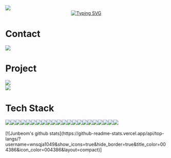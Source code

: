 <img src="https://capsule-render.vercel.app/api?type=waving&color=timeGradient&height=120&section=header&fontSize=90" />

<div align="center">
<a href="https://git.io/typing-svg"><img src="https://readme-typing-svg.demolab.com?font=Roboto&weight=700&size=30&duration=4000&pause=500&color=000000&center=true&random=false&width=500&lines=Welcome+to+Junbeom's+Github%F0%9F%91%8B" alt="Typing SVG" /></a>
</div>

# Contact
<a href="mailto:wnsqja1049@gmail.com">
    <!-- Gmail -->
    <img src="https://img.shields.io/badge/Gmail-EA4335.svg?style=for-the-badge&logo=Gmail&logoColor=FFFFFF" />
</a>

# Project
<div>
    <!-- Portfolio -->
    <a target="_blank" href="https://next-profile-git-main-kimjunbeoms-projects.vercel.app">
        <img src="https://img.shields.io/badge/Portfolio-4285F4.svg?style=for-the-badge&logo=Files&logoColor=FFFFFF" />
    </a>
    <br>
    <!-- GAREN.GG -->
    <a target="_blank" href="https://lol-api-git-main-kimjunbeoms-projects.vercel.app">
        <img src="https://img.shields.io/badge/GAREN.GG-C28F2C.svg?style=for-the-badge&logo=LeagueofLegends&logoColor=FFFFFF" />
    </a>
</div>

# Tech Stack
<div style="display:flex; flex-direction:row;">
    <!-- Html5 -->
    <img src="https://img.shields.io/badge/Html5-E34F26.svg?style=for-the-badge&logo=Html5&logoColor=FFFFFF" />
    <!-- Css3 -->
    <img src="https://img.shields.io/badge/Css3-1572B6.svg?style=for-the-badge&logo=Css3&logoColor=FFFFFF" />
    <!-- JavaScript -->
    <img src="https://img.shields.io/badge/JavaScript-F7DF1E.svg?style=for-the-badge&logo=JavaScript&logoColor=000000" />
    <!-- TypeScript -->
    <img src="https://img.shields.io/badge/TypeScript-3178C6.svg?style=for-the-badge&logo=TypeScript&logoColor=FFFFFF" />
    <!-- Dart -->
    <img src="https://img.shields.io/badge/Dart-0175C2.svg?style=for-the-badge&logo=Dart&logoColor=FFFFFF" />
    <br>
    <!-- jQuery -->
    <img src="https://img.shields.io/badge/jQuery-0769AD.svg?style=for-the-badge&logo=jQuery&logoColor=FFFFFF" />
    <!-- Node.js -->
    <img src="https://img.shields.io/badge/Node.js-5FA04E.svg?style=for-the-badge&logo=Node.js&logoColor=FFFFFF" />
    <!-- npm -->
    <img src="https://img.shields.io/badge/npm-CB3837.svg?style=for-the-badge&logo=npm&logoColor=FFFFFF" />
    <!-- React -->
    <img src="https://img.shields.io/badge/React-61DAFB.svg?style=for-the-badge&logo=React&logoColor=000000" />
    <!-- TailwindCSS -->
    <img src="https://img.shields.io/badge/TailwindCSS-06B6D4.svg?style=for-the-badge&logo=TailwindCSS&logoColor=FFFFFF" />
    <!-- Next.js -->
    <img src="https://img.shields.io/badge/Next.js-000000.svg?style=for-the-badge&logo=Next.js&logoColor=FFFFFF" />
    <!-- Flutter -->
    <img src="https://img.shields.io/badge/Flutter-02569B.svg?style=for-the-badge&logo=Flutter&logoColor=FFFFFF" />
    <br>
    <!-- Notion -->
    <img src="https://img.shields.io/badge/Notion-000000.svg?style=for-the-badge&logo=Notion&logoColor=FFFFFF" />
    <!-- Figma -->
    <img src="https://img.shields.io/badge/Figma-F24E1E.svg?style=for-the-badge&logo=Figma&logoColor=FFFFFF" />
    <!-- Confluence -->
    <img src="https://img.shields.io/badge/Confluence-172B4D.svg?style=for-the-badge&logo=Confluence&logoColor=FFFFFF" />
    <!-- Swagger -->
    <img src="https://img.shields.io/badge/Swagger-85EA2D.svg?style=for-the-badge&logo=Swagger&logoColor=000000" />
    <!-- Postman -->
    <img src="https://img.shields.io/badge/Postman-FF6C37.svg?style=for-the-badge&logo=Postman&logoColor=FFFFFF" />
    <br>
    <!-- AWS -->
    <img src="https://img.shields.io/badge/AWS-232F3E.svg?style=for-the-badge&logo=AmazonWebServices&logoColor=FFFFFF" />
    <!-- Firebase -->
    <img src="https://img.shields.io/badge/Firebase-DD2C00.svg?style=for-the-badge&logo=Firebase&logoColor=FFFFFF" />
    <!-- MySQL -->
    <img src="https://img.shields.io/badge/MySQL-4479A1.svg?style=for-the-badge&logo=MySQL&logoColor=FFFFFF" />
    <!-- GitHub -->
    <img src="https://img.shields.io/badge/GitHub-181717.svg?style=for-the-badge&logo=GitHub&logoColor=FFFFFF" />
    <!-- Vercel -->
    <img src="https://img.shields.io/badge/Vercel-000000.svg?style=for-the-badge&logo=Vercel&logoColor=FFFFFF" />
</div>
<br>
[![Junbeom's github stats](https://github-readme-stats.vercel.app/api/top-langs/?username=wnsqja1049&show_icons=true&hide_border=true&title_color=004386&icon_color=004386&layout=compact)]
